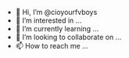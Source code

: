 - 👋 Hi, I’m @cioyourfvboys
- 👀 I’m interested in ...
- 🌱 I’m currently learning ...
- 💞️ I’m looking to collaborate on ...
- 📫 How to reach me ...

<!---
cioyourfvboys/cioyourfvboys is a ✨ special ✨ repository because its `README.md` (this file) appears on your GitHub profile.
You can click the Preview link to take a look at your changes.
--->
